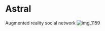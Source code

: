 # Astral
Augmented reality social network
![img_1159](https://cloud.githubusercontent.com/assets/7353547/24998792/3fb0b352-2033-11e7-8161-d2aa699770c7.PNG)

